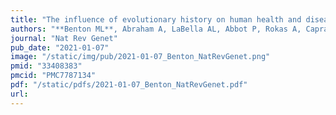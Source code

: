 ```yaml
---
title: "The influence of evolutionary history on human health and disease"
authors: "**Benton ML**, Abraham A, LaBella AL, Abbot P, Rokas A, Capra JA."
journal: "Nat Rev Genet"
pub_date: "2021-01-07"
image: "/static/img/pub/2021-01-07_Benton_NatRevGenet.png"
pmid: "33408383"
pmcid: "PMC7787134"
pdf: "/static/pdfs/2021-01-07_Benton_NatRevGenet.pdf"
url: 
---
```


